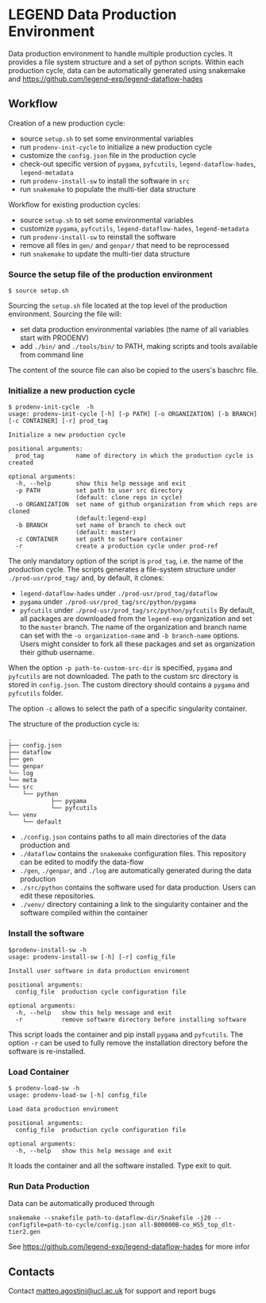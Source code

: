 # LEGEND Data Production Environment

Data production environment to handle multiple production cycles. It provides a file system structure and a set of python scripts. Within each production cycle, data can be automatically generated using snakemake and https://github.com/legend-exp/legend-dataflow-hades

## Workflow
Creation of a new production cycle:
* source `setup.sh` to set some environmental variables
* run `prodenv-init-cycle` to initialize a new production cycle
* customize the `config.json` file in the production cycle
* check-out specific version of `pygama`, `pyfcutils`, `legend-dataflow-hades`, `legend-metadata`
* run `prodenv-install-sw` to install the software in `src`
* run `snakemake` to populate the multi-tier data structure

Workflow for existing production cycles:
* source `setup.sh` to set some environmental variables
* customize `pygama`, `pyfcutils`, `legend-dataflow-hades`, `legend-metadata`
* run `prodenv-install-sw` to reinstall the software 
* remove all files in `gen/` and `genpar/` that need to be reprocessed
* run `snakemake` to update the multi-tier data structure

### Source the setup file of the production  environment
```
$ source setup.sh
```

Sourcing the `setup.sh` file located at the top level of the production environment. Sourcing the file will:
* set data production environmental variables (the name of all variables start with PRODENV)
* add `./bin/` and `./tools/bin/` to PATH, making scripts and tools available from command line

The content of the source file can also be copied to the users's baschrc file. 

### Initialize a new production cycle
```
$ prodenv-init-cycle  -h
usage: prodenv-init-cycle [-h] [-p PATH] [-o ORGANIZATION] [-b BRANCH] [-c CONTAINER] [-r] prod_tag

Initialize a new production cycle

positional arguments:
  prod_tag         name of directory in which the production cycle is created

optional arguments:
  -h, --help       show this help message and exit
  -p PATH          set path to user src directory 
                   (default: clone reps in cycle)
  -o ORGANIZATION  set name of github organization from which reps are cloned 
                   (default:legend-exp)
  -b BRANCH        set name of branch to check out 
                   (default: master)
  -c CONTAINER     set path to software container
  -r               create a production cycle under prod-ref
```

The only mandatory option of the script is `prod_tag`, i.e. the name of the production cycle. The scripts 
generates a file-system structure under `./prod-usr/prod_tag/` and, by default, it clones:
* `legend-dataflow-hades` under `./prod-usr/prod_tag/dataflow`
* `pygama` under `./prod-usr/prod_tag/src/python/pygama`
* `pyfcutils` under `./prod-usr/prod_tag/src/python/pyfcutils`
By default, all packages are downloaded from the `legend-exp` organization and set to the `master` branch. The name of the organization and branch name can set with the `-o organization-name` and `-b branch-name` options. Users might consider to fork all these packages and set as organization their github username.

When the option `-p path-to-custom-src-dir` is specified, `pygama` and `pyfcutils` are not downloaded. The path to the custom src directory is stored in `config.json`. The custom directory should contains a `pygama` and `pyfcutils` folder.

The option `-c` allows to select the path of a specific singularity container. 

The structure of the production cycle is:
```
.
├── config.json
├── dataflow
├── gen
└── genpar
└── log
└── meta
└── src
    └── python
            ├── pygama
            └── pyfcutils
└── venv
    └── default
```

*  `./config.json` contains paths to all main directories of the data production and 
* `./dataflow` contains the `snakemake` configuration files. This repository can be edited to modify the data-flow 
* `./gen`, `./genpar`, and `./log` are automatically generated during the data production
* `./src/python` contains the software used for data production. Users can edit these repositories. 
* `./venv/` directory containing a link to the singularity container and the software compiled within the container

### Install the software
```
$prodenv-install-sw -h
usage: prodenv-install-sw [-h] [-r] config_file

Install user software in data production enviroment

positional arguments:
  config_file  production cycle configuration file

optional arguments:
  -h, --help   show this help message and exit
  -r           remove software directory before installing software

```

This script loads the container and pip install `pygama` and `pyfcutils`. The option `-r` can be used to fully remove the installation directory before the software is re-installed. 

### Load Container
```
$ prodenv-load-sw -h
usage: prodenv-load-sw [-h] config_file

Load data production enviroment

positional arguments:
  config_file  production cycle configuration file

optional arguments:
  -h, --help   show this help message and exit 
```
It loads the container and all the software installed. Type exit to quit.

### Run Data Production
Data can be automatically produced through 
```
snakemake --snakefile path-to-dataflow-dir/Snakefile -j20 --configfile=path-to-cycle/config.json all-B00000B-co_HS5_top_dlt-tier2.gen
```

See https://github.com/legend-exp/legend-dataflow-hades for more infor


## Contacts
Contact <matteo.agostini@ucl.ac.uk> for support and report bugs

